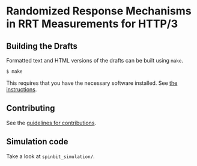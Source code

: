 # Randomized Response Mechanisms in RRT Measurements for HTTP/3


## Building the Drafts

Formatted text and HTML versions of the drafts can be built using `make`.

```sh
$ make
```

This requires that you have the necessary software installed.  See
[the instructions](https://github.com/martinthomson/i-d-template/blob/master/doc/SETUP.md).


## Contributing

See the
[guidelines for contributions](https://github.com/ShivanKaul/draft-andersdotter-rrm-for-rrt/blob/master/CONTRIBUTING.md).


## Simulation code
Take a look at `spinbit_simulation/`. 

